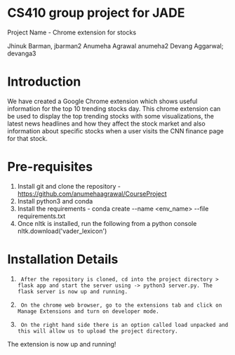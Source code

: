 # CS410 group project for JADE

Project Name - Chrome extension for stocks


Jhinuk Barman, jbarman2
Anumeha Agrawal  anumeha2
Devang Aggarwal; devanga3

# Introduction										
We have created a Google Chrome extension which shows useful information for the top 10 trending stocks day.  This chrome extension can be used to display the top trending stocks with some visualizations, the latest news headlines and how they affect the stock market and also information about specific stocks when a user visits the CNN finance page for that stock.

# Pre-requisites
1. Install git and clone the repository - https://github.com/anumehaagrawal/CourseProject
2. Install python3 and conda
3. Install the requirements - conda create --name <env_name> --file requirements.txt
4. Once nltk is installed,  run the following from a python console nltk.download('vader_lexicon')


# Installation Details
1.      After the repository is cloned, cd into the project directory > flask app and start the server using -> python3 server.py. The flask server is now up and running.
2.      On the chrome web browser, go to the extensions tab and click on Manage Extensions and turn on developer mode.
3.      On the right hand side there is an option called load unpacked and this will allow us to upload the project directory. 
The extension is now up and running!
